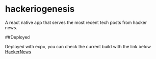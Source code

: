 # hackeriogenesis
A react native app that serves the most recent tech posts from hacker news.

##Deployed

Deployed with expo, you can check the current build with the link below
[HackerNews](https://expo.dev/@davidadeola/AwesomeProject?serviceType=classic&ddistribution=expo-go)
